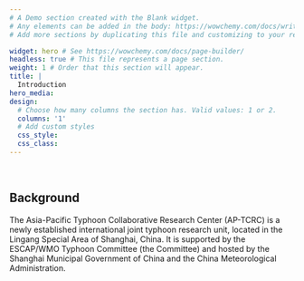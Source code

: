 ```yaml
---
# A Demo section created with the Blank widget.
# Any elements can be added in the body: https://wowchemy.com/docs/writing-markdown-latex/
# Add more sections by duplicating this file and customizing to your requirements.

widget: hero # See https://wowchemy.com/docs/page-builder/
headless: true # This file represents a page section.
weight: 1 # Order that this section will appear.
title: |
  Introduction 
hero_media: 
design:
  # Choose how many columns the section has. Valid values: 1 or 2.
  columns: '1'
  # Add custom styles
  css_style:
  css_class:
---
```


<br>

## Background
The Asia-Pacific Typhoon Collaborative Research Center (AP-TCRC) is a newly established international joint typhoon research unit, located in the Lingang Special Area of Shanghai, China. It is supported by the ESCAP/WMO Typhoon Committee (the Committee) and hosted by the Shanghai Municipal Government of China and the China Meteorological Administration.

